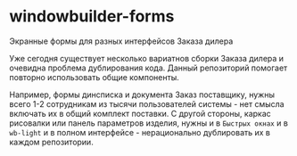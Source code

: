# windowbuilder-forms
Экранные формы для разных интерфейсов Заказа дилера

Уже сегодня существует несколько вариатнов сборки Заказа дилера и очевидна проблема дублирования кода. Данный репозиторий помогает повторно использовать общие компоненты.

Например, формы динсписка и документа Заказ поставщику, нужны всего 1-2 сотрудникам из тысячи пользователей системы - нет смысла включать их в общий комплект поставки. С другой стороны, каркас рисовалки или панель параметров изделия, нужны и в `Быстрых окнах` и в `wb-light` и в полном интерфейсе - нерационально дублировать их в каждом репозитории.
